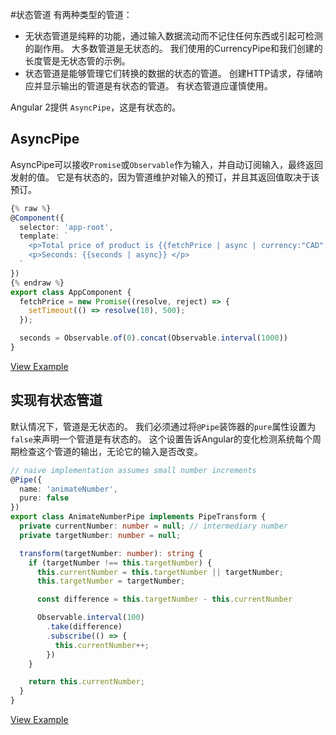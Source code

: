#状态管道
有两种类型的管道：

- 无状态管道是纯粹的功能，通过输入数据流动而不记住任何东西或引起可检测的副作用。 大多数管道是无状态的。 我们使用的CurrencyPipe和我们创建的长度管是无状态管的示例。
- 状态管道是能够管理它们转换的数据的状态的管道。 创建HTTP请求，存储响应并显示输出的管道是有状态的管道。 有状态管道应谨慎使用。

Angular 2提供 `AsyncPipe`，这是有状态的。

## AsyncPipe

AsyncPipe可以接收`Promise`或`Observable`作为输入，并自动订阅输入，最终返回发射的值。 它是有状态的，因为管道维护对输入的预订，并且其返回值取决于该预订。

```typescript
{% raw %} 
@Component({
  selector: 'app-root',
  template: `
    <p>Total price of product is {{fetchPrice | async | currency:"CAD":true:"1.2-2"}}</p>
    <p>Seconds: {{seconds | async}} </p>
  `
})
{% endraw %} 
export class AppComponent {
  fetchPrice = new Promise((resolve, reject) => {
    setTimeout(() => resolve(10), 500);
  });

  seconds = Observable.of(0).concat(Observable.interval(1000))
}
```

[View Example](http://plnkr.co/edit/YrJEE5UBTlZ8HtfMGfR2?p=preview)

## 实现有状态管道

默认情况下，管道是无状态的。 我们必须通过将`@Pipe`装饰器的`pure`属性设置为`false`来声明一个管道是有状态的。 这个设置告诉Angular的变化检测系统每个周期检查这个管道的输出，无论它的输入是否改变。

```typescript
// naive implementation assumes small number increments
@Pipe({
  name: 'animateNumber',
  pure: false
})
export class AnimateNumberPipe implements PipeTransform {
  private currentNumber: number = null; // intermediary number
  private targetNumber: number = null;

  transform(targetNumber: number): string {
    if (targetNumber !== this.targetNumber) {
      this.currentNumber = this.targetNumber || targetNumber;
      this.targetNumber = targetNumber;

      const difference = this.targetNumber - this.currentNumber

      Observable.interval(100)
        .take(difference)
        .subscribe(() => {
          this.currentNumber++;
        })
    }

    return this.currentNumber;
  }
}
```

[View Example](http://plnkr.co/edit/PQwaKTYeUXWdS3mm2ojY?p=preview)